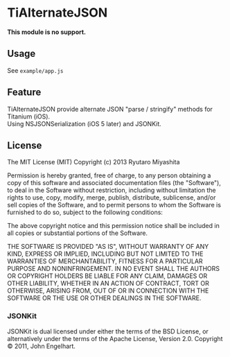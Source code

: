 # TiAlternateJSON

**This module is no support.**

## Usage

See `example/app.js`

## Feature

TiAlternateJSON provide alternate JSON "parse / stringify" methods for Titanium (iOS).  
Using NSJSONSerialization (iOS 5 later) and JSONKit.

## License

The MIT License (MIT) Copyright (c) 2013 Ryutaro Miyashita

Permission is hereby granted, free of charge, to any person obtaining a copy of this software and associated documentation files (the "Software"), to deal in the Software without restriction, including without limitation the rights to use, copy, modify, merge, publish, distribute, sublicense, and/or sell copies of the Software, and to permit persons to whom the Software is furnished to do so, subject to the following conditions:

The above copyright notice and this permission notice shall be included in all copies or substantial portions of the Software.

THE SOFTWARE IS PROVIDED "AS IS", WITHOUT WARRANTY OF ANY KIND, EXPRESS OR IMPLIED, INCLUDING BUT NOT LIMITED TO THE WARRANTIES OF MERCHANTABILITY, FITNESS FOR A PARTICULAR PURPOSE AND NONINFRINGEMENT. IN NO EVENT SHALL THE AUTHORS OR COPYRIGHT HOLDERS BE LIABLE FOR ANY CLAIM, DAMAGES OR OTHER LIABILITY, WHETHER IN AN ACTION OF CONTRACT, TORT OR OTHERWISE, ARISING FROM, OUT OF OR IN CONNECTION WITH THE SOFTWARE OR THE USE OR OTHER DEALINGS IN THE SOFTWARE.

### JSONKit

JSONKit is dual licensed under either the terms of the BSD License, or alternatively under the terms of the Apache License, Version 2.0.
Copyright © 2011, John Engelhart.
